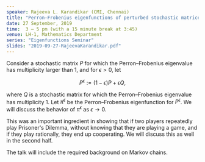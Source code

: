 ```yaml
---
speaker: Rajeeva L. Karandikar (CMI, Chennai)
title: "Perron–Frobenius eigenfunctions of perturbed stochastic matrices"
date: 27 September, 2019
time:  3 – 5 pm (with a 15 minute break at 3:45)
venue: LH-1, Mathematics Department
series: "Eigenfunctions Seminar"
slides: "2019-09-27-RajeevaKarandikar.pdf"
---
```


Consider a stochastic matrix $P$ for which the Perron–Frobenius eigenvalue
has multiplicity larger than 1, and for $\epsilon > 0$, let

$$P^\epsilon := (1 - \epsilon) P + \epsilon Q,$$

where $Q$ is a stochastic matrix for which the Perron–Frobenius eigenvalue
has multiplicity 1. Let $\pi^\epsilon$ be the Perron–Frobenius eigenfunction
for $P^\epsilon$. We will discuss the behavior of $\pi^\epsilon$ as
$\epsilon \to 0$.

This was an important ingredient in showing that if two players repeatedly
play Prisoner's Dilemma, without knowing that they are playing a game, and
if they play rationally, they end up cooperating. We will discuss this as
well in the second half.

The talk will include the required background on Markov chains.
